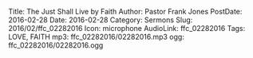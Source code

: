 Title: The Just Shall Live by Faith
Author: Pastor Frank Jones
PostDate: 2016-02-28
Date: 2016-02-28
Category: Sermons
Slug: 2016/02/ffc_02282016
Icon: microphone
AudioLink: ffc_02282016
Tags: LOVE, FAITH
mp3: ffc_02282016/02282016.mp3
ogg: ffc_02282016/02282016.ogg
